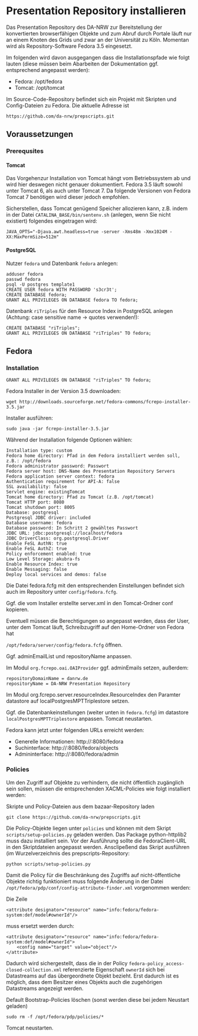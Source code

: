 # Presentation Repository installieren

Das Presentation Repository des DA-NRW zur Bereitstellung der konvertierten browserfähigen Objekte und zum Abruf durch Portale läuft nur an einem Knoten des Grids und zwar an der Universität zu Köln. Momentan wird als Repository-Software Fedora 3.5 eingesetzt.

Im folgenden wird davon ausgegangen dass die Installationspfade wie folgt lauten (diese müssen beim Abarbeiten der Dokumentation ggf. entsprechend angepasst werden):
* Fedora: /opt/fedora
* Tomcat: /opt/tomcat

Im Source-Code-Repository befindet sich ein Projekt mit Skripten und Config-Dateien zu Fedora. Die aktuelle Adresse ist

    https://github.com/da-nrw/prepscripts.git
    
## Voraussetzungen

### Prerequsites 

#### Tomcat

Das Vorgehenzur Installation von Tomcat hängt vom Betriebssystem ab und wird hier deswegen nicht genauer dokumentiert. Fedora 3.5 läuft sowohl unter Tomcat 6, als auch unter Tomcat 7. Da folgende Versionen von Fedora Tomcat 7 benötigen wird dieser jedoch empfohlen.

Sicherstellen, dass Tomcat genügend Speicher allozieren kann, z.B. indem in der Datei `CATALINA_BASE/bin/sentenv.sh` (anlegen, wenn Sie nicht existiert) folgendes eingetragen wird:

    JAVA_OPTS="-Djava.awt.headless=true -server -Xms48m -Xmx1024M -XX:MaxPermSize=512m"

#### PostgreSQL

Nutzer `fedora` und Datenbank `fedora` anlegen:

    adduser fedora
    passwd fedora
    psql -U postgres template1
    CREATE USER fedora WITH PASSWORD 's3cr3t';
    CREATE DATABASE fedora;
    GRANT ALL PRIVILEGES ON DATABASE fedora TO fedora;

Datenbank `riTriples` für den Resource Index in PostgreSQL anlegen (Achtung: case sensitive name -> quotes verwenden!):

    CREATE DATABASE "riTriples";
    GRANT ALL PRIVILEGES ON DATABASE "riTriples" TO fedora;
    
## Fedora

### Installation

    GRANT ALL PRIVILEGES ON DATABASE "riTriples" TO fedora;

Fedora Installer in der Version 3.5 downloaden:

    wget http://downloads.sourceforge.net/fedora-commons/fcrepo-installer-3.5.jar

Installer ausführen:

    sudo java -jar fcrepo-installer-3.5.jar

Während der Installation folgende Optionen wählen:

    Installation type: custom
    Fedora home directory: Pfad in dem Fedora installiert werden soll, z.B.: /opt/fedora
    Fedora administrator password: Passwort
    Fedora server host: DNS-Name des Presentation Repository Servers
    Fedora application server context: fedora
    Authentication requirement for API-A: false
    SSL availability: false
    Servlet engine: existingTomcat
    Tomcat home directory: Pfad zu Tomcat (z.B. /opt/tomcat)
    Tomcat HTTP port: 8080
    Tomcat shutdown port: 8005
    Database: postgresql
    Postgresql JDBC driver: included
    Database username: fedora
    Database password: In Schritt 2 gewähltes Passwort
    JDBC URL: jdbc:postgresql://localhost/fedora
    JDBC DriverClass: org.postgresql.Driver
    Enable FeSL AuthN: true
    Enable FeSL AuthZ: true
    Policy enforcement enabled: true
    Low Level Storage: akubra-fs
    Enable Resource Index: true
    Enable Messaging: false
    Deploy local services and demos: false

Die Datei fedora.fcfg mit den entsprechenden Einstellungen befindet sich auch im Repository unter `config/fedora.fcfg`.

Ggf. die vom Installer erstellte server.xml in den Tomcat-Ordner conf kopieren. 

Eventuell müssen die Berechtigungen so angepasst werden, dass der User, unter dem Tomcat läuft, Schreibzugriff auf den Home-Ordner von Fedora hat

`/opt/fedora/server/config/fedora.fcfg` öffnen.

Ggf. adminEmailList und repositoryName anpassen.

Im Modul `org.fcrepo.oai.OAIProvider` ggf. adminEmails setzen, außerdem:

    repositoryDomainName = danrw.de
    repositoryName = DA-NRW Presentation Repository

Im Modul org.fcrepo.server.resourceIndex.ResourceIndex den Paramter datastore auf localPostgresMPTTriplestore setzen.

Ggf. die Datenbankeinstellungen (weiter unten in `fedora.fcfg`) im datastore `localPostgresMPTTriplestore` anpassen.
Tomcat neustarten.

Fedora kann jetzt unter folgenden URLs erreicht werden:
* Generelle Informationen: http://<servername>:8080/fedora
* Suchinterface: http://<servername>:8080/fedora/objects
* Admininterface: http://<servername>:8080/fedora/admin

### Policies

Um den Zugriff auf Objekte zu verhindern, die nicht öffentlich zugänglich sein sollen, müssen die entsprechenden XACML-Policies wie folgt installiert werden:
    
Skripte und Policy-Dateien aus dem bazaar-Repository laden

    git clone https://github.com/da-nrw/prepscripts.git

Die Policy-Objekte liegen unter `policies` und können mit dem Skript `scripts/setup-policies.py` geladen werden. Das Package python-httplib2 muss dazu installiert sein. Vor der Ausführung sollte die FedoraClient-URL in den Skriptdateien angepasst werden. Ansclipeßend das Skript ausführen (im Wurzelverzeichnis des prepscripts-Repository:

    python scripts/setup-policies.py

Damit die Policy für die Beschränkung des Zugriffs auf nicht-öffentliche Objekte richtig funktioniert muss folgende Änderung in der Datei `/opt/fedora/pdp/conf/config-attribute-finder.xml` vorgenommen werden:

Die Zeile

    <attribute designator="resource" name="info:fedora/fedora-system:def/model#ownerId"/>
    
muss ersetzt werden durch:

    <attribute designator="resource" name="info:fedora/fedora-system:def/model#ownerId">
        <config name="target" value="object"/>
    </attribute>
    
Dadurch wird sichergestellt, dass die in der Policy `fedora-policy_access-closed-collection.xml` referenzierte Eigenschaft `ownerId` sich bei Datastreams auf das übergeordnete Objekt bezieht. Erst dadurch ist es möglich, dass dem Besitzer eines Objekts auch die zugehörigen Datastreams angezeigt werden.

Default Bootstrap-Policies löschen (sonst werden diese bei jedem Neustart geladen)

    sudo rm -f /opt/fedora/pdp/policies/*

Tomcat neustarten.
